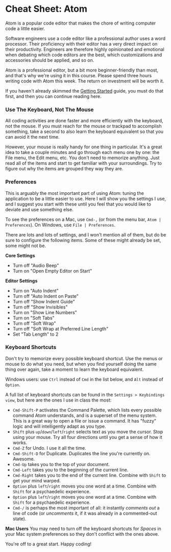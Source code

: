 # Cheat Sheet: Atom

Atom is a popular code editor that makes the chore of writing computer code a little easier.

Software engineers use a code editor like a professional author uses a word processor. Their proficiency with their editor has a very direct impact on their productivity.  Engineers are therefore highly opinionated and emotional when debating which code editors are the best, which customizations and accessories should be applied, and so on.

Atom is a professional editor, but a bit more beginner-friendly than most, and that's why we're using it in this course.  Please spend three hours writing code with Atom this week.  The return on investment will be worth it.

If you haven't already skimmed the [Getting Started](https://atom.io/docs/v1.3.2/getting-started-atom-basics) guide, you must do that first, and then you can continue reading here.

### Use The Keyboard, Not The Mouse

All coding activities are done faster and more efficiently with the keyboard, not the mouse.  If you must reach for the mouse or trackpad to accomplish something, take a second to also learn the keyboard equivalent so that you can avoid it the next time.

However, your mouse is really handy for one thing in particular.  It's a great idea to take a couple minutes and go through each menu one by one: the File menu, the Edit menu, etc.  You don't need to memorize anything. Just read all of the items and start to get familiar with your surroundings.  Try to figure out why the items are grouped they way they are.

### Preferences

This is arguably the most important part of using Atom: tuning the application to be a little easier to use.  Here I will show you the settings I use, and I suggest you start with these until you feel that you would like to deviate and use something else.

To see the preferences on a Mac, use `Cmd-,` (or from the menu bar, `Atom | Preferences`).  On Windows, use `File | Preferences`.

There are lots and lots of settings, and I won't mention all of them, but do be sure to configure the following items.  Some of these might already be set, some might not be.

**Core Settings**

* Turn off "Audio Beep"
* Turn on "Open Empty Editor on Start"

**Editor Settings**

* Turn on "Auto Indent"
* Turn off "Auto Indent on Paste"
* Turn off "Show Indent Guide"
* Turn off "Show Invisibles"
* Turn on "Show Line Numbers"
* Turn on "Soft Tabs"
* Turn off "Soft Wrap"
* Turn off "Soft Wrap at Preferred Line Length"
* Set "Tab Length" to 2


### Keyboard Shortcuts

Don't try to memorize every possible keyboard shortcut.  Use the menus or mouse to do what you need, but when you find yourself doing the same thing over again, take a moment to learn the keyboard equivalent.

Windows users: use `Ctrl` instead of `Cmd` in the list below, and `Alt` instead of `Option`.

A full list of keyboard shortcuts can be found in the `Settings > Keybindings view`, but here are the ones I use in class the most:

* `Cmd-Shift-P` activates the Command Palette, which lists every possible command Atom understands, and is a superset of the menu system.  This is a great way to open a file or issue a command.  It has "fuzzy" logic and will intelligently adapt as you type.
* `Shift` plus `up`/`down`/`left`/`right` selects text as you move the cursor.  Stop using your mouse.  Try all four directions until you get a sense of how it works.
* `Cmd-Z` for Undo.  I use it all the time.
* `Cmd-Shift-D` for Duplicate.  Duplicates the line you're currently on. Awesome.
* `Cmd-Up` takes you to the top of your document.
* `Cmd-Left` takes you to the beginning of the current line.
* `Cmd-Right` takes you to the end of the current line. Combine with `Shift` to get your mind warped.
* `Option` plus `left`/`right` moves you one word at a time.  Combine with `Shift` for a psychaedelic experience.
* `Option` plus `left`/`right` moves you one word at a time.  Combine with `Shift` for a psychaedelic experience.
* `Cmd-/` is perhaps the most important of all: it instantly _comments out_ a line of code (or _uncomments_ it, if it was already in a commented-out state).

**Mac Users** You may need to turn off the keyboard shortcuts for _Spaces_ in your Mac system preferences so they don't conflict with the ones above.

You're off to a great start.  Happy coding!
